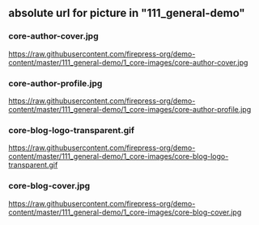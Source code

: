 ## absolute url for picture in "111_general-demo"

### core-author-cover.jpg
https://raw.githubusercontent.com/firepress-org/demo-content/master/111_general-demo/1_core-images/core-author-cover.jpg

### core-author-profile.jpg
https://raw.githubusercontent.com/firepress-org/demo-content/master/111_general-demo/1_core-images/core-author-profile.jpg

### core-blog-logo-transparent.gif
https://raw.githubusercontent.com/firepress-org/demo-content/master/111_general-demo/1_core-images/core-blog-logo-transparent.gif

### core-blog-cover.jpg
https://raw.githubusercontent.com/firepress-org/demo-content/master/111_general-demo/1_core-images/core-blog-cover.jpg